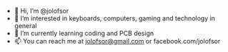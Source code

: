 - 👋 Hi, I’m @jolofsor
- 👀 I’m interested in keyboards, computers, gaming and technology in general
- 🌱 I’m currently learning coding and PCB design
- 📫 You can reach me at jolofsor@gmail.com or facebook.com/jolofsor
